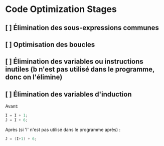 # Code Optimization Stages

## [ ] Élimination des sous-expressions communes

## [ ] Optimisation des boucles

## [ ] Élimination des variables ou instructions inutiles (b n'est pas utilisé dans le programme, donc on l'élimine)

## [ ] Élimination des variables d'induction 

Avant: 

```c
I = I + 1;
J = I + 6;
```

Après (si 'I' n'est pas utilisé dans le programme après) :
```c
J = (I+1) + 6;
```

